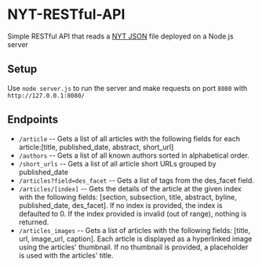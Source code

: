 # NYT-RESTful-API
Simple RESTful API that reads a [NYT JSON](http://developer.nytimes.com/top_stories.json) file deployed on a Node.js server

## Setup
Use ```node server.js``` to run the server and make requests on port `8080` with `http://127.0.0.1:8080/`

## Endpoints
- `/article` -- Gets a list of all articles with the following fields for each article:[title, published_date, abstract, short_url]
- `/authors` -- Gets a list of all known authors sorted in alphabetical order.
- `/short_urls` -- Gets a list of all article short URLs grouped by published_date
- `/articles?field=des_facet` -- Gets a list of tags from the des_facet field.
- `/articles/[index]` -- Gets the details of the article at the given index with the following fields: [section, subsection, title, abstract, byline, published_date, des_facet]. If no index is provided, the index is defaulted to 0. If the index provided is invalid (out of range), nothing is returned.
- `/articles_images` -- Gets a list of articles with the following fields: [title, url, image_url, caption]. Each article is displayed as a hyperlinked image using the articles' thumbnail. If no thumbnail is provided, a placeholder is used with the articles' title.
